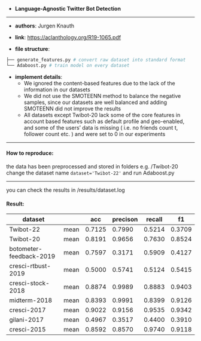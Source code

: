 - **Language-Agnostic Twitter Bot Detection**
---

- **authors**: Jurgen Knauth

- **link**: https://aclanthology.org/R19-1065.pdf

- **file structure**: 

```python
├── generate_features.py # convert raw dataset into standard format
└── Adaboost.py # train model on every dataset

```


- **implement details**: 
   - We ignored the content-based features due to the lack of the information in our datasets 
   - We did not use the SMOTEENN method to balance the negative samples, since our datasets are well balanced and adding SMOTEENN did not improve the results
  - All datasets except Twibot-20 lack some of the core features in account based features such as default profile and geo-enabled, and some of the users’ data is missing ( i.e. no friends count t, follower count etc. ) and were set to 0 in our experiments

---
#### How to reproduce:

the data has been preprocessed and stored in folders e.g. /Twibot-20
change the  dataset name `dataset='Twibot-22'`
and run Adaboost.py


---

you can check the results in /results/dataset.log 


#### Result:

| dataset                   |      | acc    | precison | recall | f1     |
| ------------------------- | ---- | ------ | -------- | ------ | ------ |
| Twibot-22                 | mean | 0.7125 | 0.7990   | 0.5214 | 0.3709 |
| Twibot-20                 | mean | 0.8191 | 0.9656   | 0.7630 | 0.8524 |
| botometer-feedback-2019   | mean | 0.7597 | 0.3171   | 0.5909 | 0.4127 |
| cresci-rtbust-2019        | mean | 0.5000 | 0.5741   | 0.5124 | 0.5415 | 
| cresci-stock-2018         | mean | 0.8874 | 0.9989   | 0.8883 | 0.9403 | 
| midterm-2018              | mean | 0.8393 | 0.9991   | 0.8399 | 0.9126 |  
| cresci-2017               | mean | 0.9022 | 0.9156   | 0.9535 | 0.9342 |   
| gilani-2017               | mean | 0.4967 | 0.3517   | 0.4400 | 0.3910 |  
| cresci-2015               | mean | 0.8592 | 0.8570   | 0.9740 | 0.9118 |     
